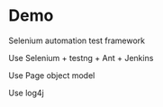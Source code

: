 # Demo
Selenium automation test framework

Use Selenium + testng + Ant + Jenkins

Use Page object model

Use log4j
